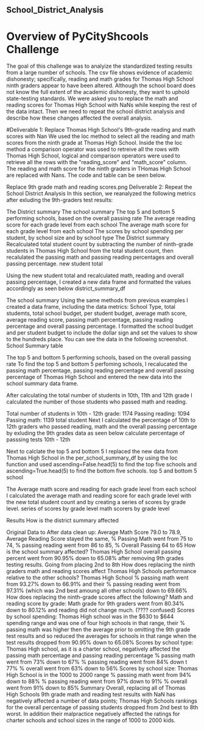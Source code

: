## School_District_Analysis

# Overview of PyCityShcools Challenge
The goal of this challenge was to analyize the standardized testing results from a large number of schools. The csv file shows evidence of academic dishonesty; specifically, reading and math grades for Thomas High School ninth graders appear to have been altered. Although the school board does not know the full extent of the academic dishonesty, they want to uphold state-testing standards. We were asked you to replace the math and reading scores for Thomas High School with NaNs while keeping the rest of the data intact. Then we need to repeat the school district analysis and describe how these changes affected the overall analysis.

#Deliverable 1: Replace Thomas High School's 9th-grade reading and math scores with Nan
We used the loc method to select all the reading and math scores from the ninth grade at Thomas High School. Inside the the loc method a comparison operator was used to retreive all the rows with Thomas High School, logical and comparison operators were used to retrieve all the rows with the "reading_score" and "math_score" column. The reading and math score for the ninth graders in THomas High School are replaced with Nans. The code and table can be seen below.

Replace 9th grade math and reading scores.png
Deliverable 2: Repeat the School District Analysis
In this section, we reanalyzed the following metrics after exluding the 9th-graders test results:

The District summary
The school summary
The top 5 and bottom 5 performing schools, based on the overall passing rate
The average reading score for each grade level from each school
The average math score for each grade level from each school
The scores by school spending per student, by school size and by school type
The District summary
Recalculated total student count by subtracting the number of ninth-grade students in Thomas High School from the total student count, then recalulated the passing math and passing reading percentages and overall passing percentage. new student total

Using the new student total and recalculated math, reading and overall passing percentage, I created a new data frame and formatted the values accordingly as seen below district_summary_df

The school summary
Using the same methods from previous examples I created a data frame, including the data metrics: School Type, total studemts, total school budget, per student budget, average math score, average reading score, passing math percentage, passing reading percentage and overall passing percentage. I formatted the school budget and per student budget to include the dollar sign and set the values to show to the hundreds place. You can see the data in the following screenshot. School Summary table

The top 5 and bottom 5 performing schools, based on the overall passing rate
To find the top 5 and bottom 5 perfoming schools, I recalucated the passing math percentage, passing reading percentage and overall passing percentage of Thomas High School and entered the new data into the school summary data frame.

After calculating the total number of students in 10th, 11th and 12th grade I calculated the number of those students who passed math and reading.

Total number of students in 10th - 12th grade: 1174
Passing reading: 1094
Passing math: 1139 total student
Next I calculated the percentage of 10th to 12th graders who passed readiing, math and the overall passing percentage by exluding the 9th grades data as seen below calculate percentage of passsing tests 10th - 12th

Next to calclate the top 5 and bottom 5 I replaced the new data from Thomas High School in the per_school_summary_df by using the loc function and used ascending=False.head(5) to find the top five schools and ascending=True.head(5) to find the bottom five schools. top 5 and bottom 5 school

The Average math score and reading for each grade level from each school
I calculated the average math and reading score for each grade level with the new total student count and by creating a series of scores by grade level. series of scores by grade level math scorers by grade level

Results
How is the district summary affected

Original Data to After data clean up: Average Math Score 79.0 to 78.9, Average Reading Score stayed the same, % Passing Math went from 75 to 74, % passing reading went from 86 to 85, % Overall Passing 64 to 65 How is the school summary affected?
Thomas High School overall passing percent went from 90.95% down to 65.08% after removing 9th grades testing results. Going from placing 2nd to 8th How does replacing the ninth graders math and reading scores affect Thomas High Schools performance relative to the other schools?
Thomas High School % passing math went from 93.27% down to 66.91% and their % passing reading went from 97.31% (which was 2nd best amoung all other schools) down to 69.66% How does replacing the ninth-grade scores affect the following?
Math and reading score by grade: Math grade for 9th graders went from 80.34% down to 80.12% and reading did not change much. (???? confused)
Scores by school spending: Thomas High school was in the $630 to $644 spending range and was one of four high schools in that range, their % passing math was higher then the average prior to omitting the 9th grade test results and so reduced the averages for schools in that range when the test results dropped from 90.95% down to 65.08%
Scores by school type: Thomas High school, as it is a charter school, negatively affected the passing math percentage and passing reading percentage
% passing math went from 73% down to 67%
% passing reading went from 84% down t 77%
% overall went from 63% down to 56%
Scores by school size:
Thomas High School is in the 1000 to 2000 range
% passing math went from 94% down to 88%
% passing reading went from 97% down to 91%
% overall went from 91% down to 85%
Summary
Overall, replacing all of Thomas High Schools 9th grade math and reading test results with NaN has negatively affected a number of data points; Thomas High Schools rankings for the overall percentage of passing students dropped from 2nd best to 8th worst. In addition their malpractice negatively affected the ratings for charter schools and school sizes in the range of 1000 to 2000 kids.
